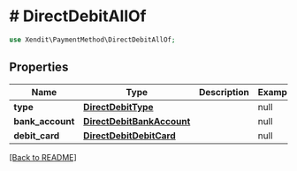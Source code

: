 # # DirectDebitAllOf


```php
use Xendit\PaymentMethod\DirectDebitAllOf;
```
## Properties

| Name | Type | Description | Examples | Notes |
| ------------ | ------------- | ------------- | ------------- | -------------|
| **type** | [**DirectDebitType**](DirectDebitType.md) |  | null |  |
| **bank_account** | [**DirectDebitBankAccount**](DirectDebitBankAccount.md) |  | null |  [optional] |
| **debit_card** | [**DirectDebitDebitCard**](DirectDebitDebitCard.md) |  | null |  [optional] |


[[Back to README]](../../README.md)

